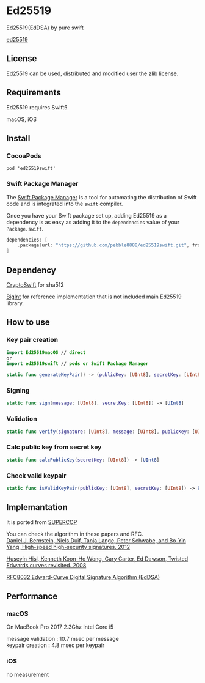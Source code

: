 # Ed25519
Ed25519(EdDSA) by pure swift

[ed25519](https://ed25519.cr.yp.to)

## License
Ed25519 can be used, distributed and modified user the zlib license.

## Requirements
Ed25519 requires Swift5.

macOS, iOS

## Install

### CocoaPods

```
pod 'ed25519swift'
```

### Swift Package Manager

The [Swift Package Manager](https://swift.org/package-manager/) is a tool for automating the distribution of Swift code and is integrated into the `swift` compiler.

Once you have your Swift package set up, adding Ed25519 as a dependency is as easy as adding it to the `dependencies` value of your `Package.swift`.

```swift
dependencies: [
    .package(url: "https://github.com/pebble8888/ed25519swift.git", from: "1.2.2")
]
```

## Dependency

[CryptoSwift](https://github.com/krzyzanowskim/CryptoSwift) for sha512

[BigInt](https://github.com/attaswift/BigInt) for reference implementation that is not included main Ed25519 library.

## How to use

### Key pair creation

``` swift
import Ed25519macOS // direct
or
import ed25519swift // pods or Swift Package Manager

static func generateKeyPair() -> (publicKey: [UInt8], secretKey: [UInt8])
```

### Signing 
``` swift
static func sign(message: [UInt8], secretKey: [UInt8]) -> [UInt8]
```

### Validation
``` swift
static func verify(signature: [UInt8], message: [UInt8], publicKey: [UInt8]) -> Bool
```

### Calc public key from secret key
``` swift
static func calcPublicKey(secretKey: [UInt8]) -> [UInt8]
```

### Check valid keypair
``` swift
static func isValidKeyPair(publicKey: [UInt8], secretKey: [UInt8]) -> Bool
```

## Implemantation

It is ported from [SUPERCOP](https://bench.cr.yp.to/supercop.html)  
  
You can check the algorithm in these papers and RFC.  
[Daniel J. Bernstein, Niels Duif, Tanja Lange, Peter Schwabe, and Bo-Yin Yang, High-speed high-security signatures. 2012](https://ed25519.cr.yp.to/ed25519-20110926.pdf)  

[Huseyin Hisl, Kenneth Koon-Ho Wong, Gary Carter, Ed Dawson, Twisted Edwards curves revisited. 2008](http://eprint.iacr.org/2008/522)  

[RFC8032 Edward-Curve Digital Signature Algorithm (EdDSA)](https://tools.ietf.org/html/rfc8032)  

## Performance

### macOS  
  
  On MacBook Pro 2017 2.3Ghz Intel Core i5  
    
  message validation : 10.7 msec per message  
  keypair creation : 4.8 msec per keypair 
  
### iOS
  no measurement

